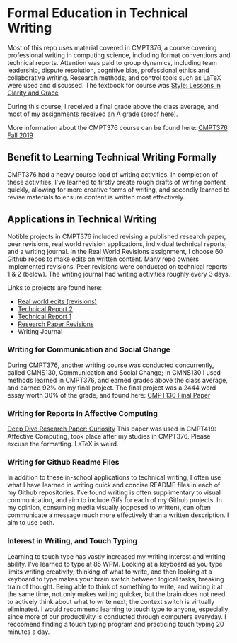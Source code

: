 # Formal Education in Technical Writing

Most of this repo uses material covered in CMPT376, a course covering professional writing in computing science, including format conventions and technical reports. Attention was paid to group dynamics, including team leadership, dispute resolution, cognitive bias, professional ethics and collaborative writing. Research methods, and control tools such as LaTeX were used and discussed. The textbook for course was [Style: Lessons in Clarity and Grace](https://www.pearson.com/us/higher-education/product/Williams-Style-Lessons-in-Clarity-and-Grace-12th-Edition/9780134080413.html)

During this course, I received a final grade above the class average, and most of my assignments received an A grade ([proof here](grades.md)). 

More information about the CMPT376 course can be found here: [CMPT376 Fall 2019](http://www.sfu.ca/outlines.html?2019/fall/cmpt/376w/d100)

## Benefit to Learning Technical Writing Formally

CMPT376 had a heavy course load of writing activities. In completion of these activities, I've learned to firstly create rough drafts of writing content quickly, allowing for more creative forms of writing, and secondly learned to revise materials to ensure content is written most effectively. 

## Applications in Technical Writing

Notible projects in CMPT376 included revising a published research paper, peer revisions, real world revision applications, individual technical reports, and a writing journal. In the Real World Revisions assignment, I choose 60 Github repos to make edits on written content. Many repo owners implemented revisions. Peer revisions were conducted on technical reports 1 & 2 (below). The writing journal had writing activities roughly every 3 days. 

Links to projects are found here:

- [Real world edits (revisions)](https://github.com/compSciKai/cmpt376-technical-writing/blob/main/CMPT376%20-%20A2%20Real%20World%20Edits.pdf)
- [Technical Report 2](https://github.com/compSciKai/cmpt376-technical-writing/blob/main/CMPT376%20-%20A4%20SP%20Final.pdf)
- [Technical Report 1](https://github.com/compSciKai/cmpt376-technical-writing/blob/main/CMPT376%20-%20Research%20Proposal%20Final.pdf)
- [Research Paper Revisions](https://github.com/compSciKai/cmpt376-technical-writing/blob/main/CMPT376%20-%20A1%20Final%20Draft.pdf)
- Writing Journal

### Writing for Communication and Social Change

During CMPT376, another writing course was conducted concurrently, called CMNS130, Communication and Social Change; In CMNS130 I used methods learned in CMPT376, and earned grades above the class average, and earned 92% on my final project. The final project was a 2444 word essay worth 30% of the grade, and found here: [CMPT130 Final Paper](https://github.com/compSciKai/cmpt376-technical-writing/blob/main/CMNS130%20-%20Final%20Paper.pdf)

### Writing for Reports in Affective Computing

[Deep Dive Research Paper: Curiosity](https://github.com/compSciKai/cmpt376-technical-writing/blob/main/Deep_Dive_Research_Paper.pdf) This paper was used in CMPT419: Affective Computing, took place after my studies in CMPT376. Please excuse the formatting. LaTeX is weird. 

### Writing for Github Readme Files

In addition to these in-school applications to technical writing, I often use what I have learned in writing quick and concise README files in each of my Github repositories. I've found writing is often supplimentary to visual communication, and aim to include Gifs for each of my Github projects. In my opinion, consuming media visually (opposed to written), can often communicate a message much more effectively than a written description. I aim to use both. 

### Interest in Writing, and Touch Typing

Learning to touch type has vastly increased my writing interest and writing ability. I've learned to type at 85 WPM. Looking at a keyboard as you type limits writing creativity; thinking of what to write, and then looking at a keyboard to type makes your brain switch between logical tasks, breaking train of thought. Being able to think of something to write, and writing it at the same time, not only makes writing quicker, but the brain does not need to actively think about what to write next; the context switch is virtually eliminated. I would recommend learning to touch type to anyone, especially since more of our productivity is conducted through computers everyday. I reccomend finding a touch typing program and practicing touch typing 20 minutes a day. 



